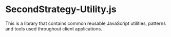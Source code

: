 SecondStrategy-Utility.js
=========================

This is a library that contains common reusable JavaScript utilities, patterns and tools used throughout client applications.
